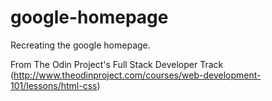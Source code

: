 # google-homepage
Recreating the google homepage.

From The Odin Project's Full Stack Developer Track (http://www.theodinproject.com/courses/web-development-101/lessons/html-css)
